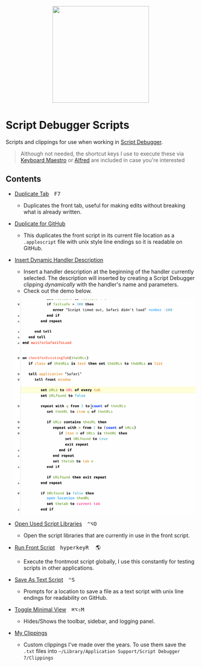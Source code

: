 <p align="center">
<img src="https://latenightsw.com/wordpress/wp-content/uploads/2018/03/cropped-icon_512x512.png" width="256" height="256">
</p>

# Script Debugger Scripts

Scripts and clippings for use when working in [Script Debugger](https://latenightsw.com/).

> Although not needed, the shortcut keys I use to execute these via [Keyboard Maestro][kmapp] or [Alfred][alfredapp] are included in case you're interested

## Contents

- [Duplicate Tab](./Duplicate-Tab.applescript)&emsp;<kbd>F7</kbd>
    - Duplicates the front tab, useful for making edits without breaking what is already written.

- [Duplicate for GitHub](./Duplicate-for-GitHub.applescript)
    - This duplicates the front script in its current file location as a `.applescript` file with unix style line endings so it is readable on GitHub.

- [Insert Dynamic Handler Description](./Insert-Dynamic-Handler-Description.applescript)
    - Insert a handler description at the beginning of the handler currently selected. The description will inserted by creating a Script Debugger clipping _dynamically_ with the handler's name and parameters.
    - Check out the demo below.

    <p><img src="../imgs/sdb-dynamicdescription.gif" width="500"</p>

- [Open Used Script Libraries](./Open-Used-Script-Libraries.applescript)&emsp;<kbd>⌃</kbd><kbd>⌥</kbd><kbd>O</kbd>
    - Open the script libraries that are currently in use in the front script.

- [Run Front Script](./Run-Front-Script.applescript)&emsp;<kbd>hyperkey</kbd><kbd>R</kbd>&emsp; :earth_americas:
    - Execute the frontmost script globally, I use this constantly for testing scripts in other applications.

- [Save As Text Script](./Save-As-Text-Script.applescript)&emsp;<kbd>⌃</kbd><kbd>S</kbd>
    - Prompts for a location to save a file as a text script with unix line endings for readability on GitHub.

- [Toggle Minimal View](./Toggle-Minimal-View.applescript)&emsp;<kbd>⌘</kbd><kbd>⌥</kbd><kbd>⇧</kbd><kbd>M</kbd>
    - Hides/Shows the toolbar, sidebar, and logging panel.

- [My Clippings](./My-Clippings)
    - Custom clippings I've made over the years. To use them save the `.txt` files into `~/Library/Application Support/Script Debugger 7/Clippings`


[kmapp]: https://www.keyboardmaestro.com/
[alfredapp]: https://www.alfredapp.com/
